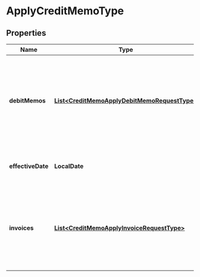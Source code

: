 

# ApplyCreditMemoType


## Properties

| Name | Type | Description | Notes |
|------------ | ------------- | ------------- | -------------|
|**debitMemos** | [**List&lt;CreditMemoApplyDebitMemoRequestType&gt;**](CreditMemoApplyDebitMemoRequestType.md) | Container for debit memos that the credit memo is applied to. The maximum number of debit memos is 1,000.  |  [optional] |
|**effectiveDate** | **LocalDate** | The date when the credit memo is applied.  |  [optional] |
|**invoices** | [**List&lt;CreditMemoApplyInvoiceRequestType&gt;**](CreditMemoApplyInvoiceRequestType.md) | Container for invoices that the credit memo is applied to. The maximum number of invoices is 1,000.  |  [optional] |



